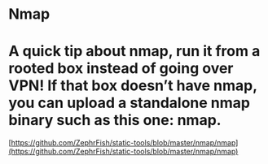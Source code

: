 # **Nmap**

# A quick tip about nmap, run it from a rooted box instead of going over VPN! If that box doesn’t have nmap, you can upload a standalone nmap binary such as this one: nmap.

  
  
[https://github.com/ZephrFish/static-tools/blob/master/nmap/nmap](https://github.com/ZephrFish/static-tools/blob/master/nmap/nmap)